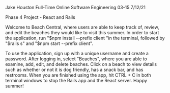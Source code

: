 Jake Houston
Full-Time Online Software Engineering 03-15
7/12/21

Phase 4 Project - React and Rails

Welcome to Beach Central, where users are able to keep track of, review, and edit the beaches they would like to visit this summer. In order to start the application, run "$npm install --prefix client "in the terminal, followed by "$rails s" and "$npm start --prefix client". 

To use the application, sign up with a unique username and create a password. After logging in, select "Beaches", where you are able to examine, add, edit, and delete beaches. Click on a beach to view details such as whether or not it is dog friendly, has a snack bar, and has restrooms. When you are finished using the app, hit CTRL + C in both terminal windows to stop the Rails app and the React server. Happy summer!